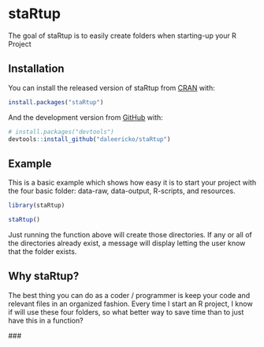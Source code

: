 
<!-- README.md is generated from README.Rmd. Please edit that file -->

# staRtup

<!-- badges: start -->

<!-- badges: end -->

The goal of staRtup is to easily create folders when starting-up your R
Project

## Installation

You can install the released version of staRtup from
[CRAN](https://CRAN.R-project.org) with:

``` r
install.packages("staRtup")
```

And the development version from [GitHub](https://github.com/) with:

``` r
# install.packages("devtools")
devtools::install_github("daleericko/staRtup")
```

## Example

This is a basic example which shows how easy it is to start your project
with the four basic folder: data-raw, data-output, R-scripts, and
resources.

``` r
library(staRtup)

staRtup()
```

Just running the function above will create those directories. If any or
all of the directories already exist, a message will display letting the
user know that the folder exists.

## Why staRtup?

The best thing you can do as a coder / programmer is keep your code and
relevant files in an organized fashion. Every time I start an R project,
I know if will use these four folders, so what better way to save time
than to just have this in a function?

\#\#\#
